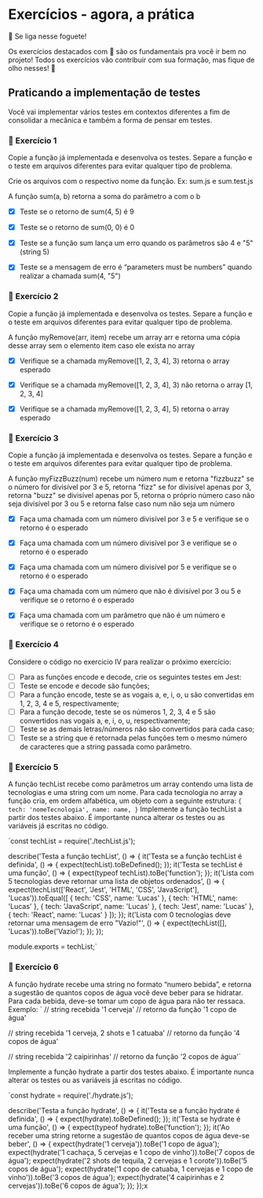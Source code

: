 # Exercícios - agora, a prática
🚀 Se liga nesse foguete!

Os exercícios destacados com 🚀 são os fundamentais pra você ir bem no projeto! Todos os exercícios vão contribuir com sua formação, mas fique de olho nesses! 👀

## Praticando a implementação de testes
Você vai implementar vários testes em contextos diferentes a fim de consolidar a mecânica e também a forma de pensar em testes.

### 🚀 Exercício 1
Copie a função já implementada e desenvolva os testes. Separe a função e o teste em arquivos diferentes para evitar qualquer tipo de problema.

Crie os arquivos com o respectivo nome da função. Ex: sum.js e sum.test.js

A função sum(a, b) retorna a soma do parâmetro a com o b

- [x] Teste se o retorno de sum(4, 5) é 9

- [x] Teste se o retorno de sum(0, 0) é 0

- [x] Teste se a função sum lança um erro quando os parâmetros são 4 e "5"(string 5)

- [x] Teste se a mensagem de erro é “parameters must be numbers” quando realizar a chamada sum(4, "5")


### 🚀 Exercício 2
Copie a função já implementada e desenvolva os testes. Separe a função e o teste em arquivos diferentes para evitar qualquer tipo de problema.

A função myRemove(arr, item) recebe um array arr e retorna uma cópia desse array sem o elemento item caso ele exista no array

- [x] Verifique se a chamada myRemove([1, 2, 3, 4], 3) retorna o array esperado

- [x] Verifique se a chamada myRemove([1, 2, 3, 4], 3) não retorna o array [1, 2, 3, 4]

- [x] Verifique se a chamada myRemove([1, 2, 3, 4], 5) retorna o array esperado

### 🚀 Exercício 3
Copie a função já implementada e desenvolva os testes. Separe a função e o teste em arquivos diferentes para evitar qualquer tipo de problema.

A função myFizzBuzz(num) recebe um número num e retorna "fizzbuzz" se o número for divisível por 3 e 5, retorna "fizz" se for divisível apenas por 3, retorna "buzz" se divisível apenas por 5, retorna o próprio número caso não seja divisível por 3 ou 5 e retorna false caso num não seja um número

- [x] Faça uma chamada com um número divisível por 3 e 5 e verifique se o retorno é o esperado

- [x] Faça uma chamada com um número divisível por 3 e verifique se o retorno é o esperado

- [x] Faça uma chamada com um número divisível por 5 e verifique se o retorno é o esperado

- [x] Faça uma chamada com um número que não é divisível por 3 ou 5 e verifique se o retorno é o esperado

- [x] Faça uma chamada com um parâmetro que não é um número e verifique se o retorno é o esperado

### 🚀 Exercício 4
Considere o código no exercicio IV para realizar o próximo exercício:

- [ ] Para as funções encode e decode, crie os seguintes testes em Jest:
- [ ] Teste se encode e decode são funções;
- [ ] Para a função encode, teste se as vogais a, e, i, o, u são convertidas em 1, 2, 3, 4 e 5, respectivamente;
- [ ] Para a função decode, teste se os números 1, 2, 3, 4 e 5 são convertidos nas vogais a, e, i, o, u, respectivamente;
- [ ] Teste se as demais letras/números não são convertidos para cada caso;
- [ ] Teste se a string que é retornada pelas funções tem o mesmo número de caracteres que a string passada como parâmetro.
### 🚀 Exercício 5
A função techList recebe como parâmetros um array contendo uma lista de tecnologias e uma string com um nome. Para cada tecnologia no array a função cria, em ordem alfabética, um objeto com a seguinte estrutura:
`
{
  tech: 'nomeTecnologia',
  name: name,
}
`
Implemente a função techList a partir dos testes abaixo. É importante nunca alterar os testes ou as variáveis já escritas no código.


`const techList = require('./techList.js');

describe('Testa a função techList', () => {
  it('Testa se a função techList é definida', () => {
    expect(techList).toBeDefined();
  });
  it('Testa se techList é uma função', () => {
    expect(typeof techList).toBe('function');
  });
  it('Lista com 5 tecnologias deve retornar uma lista de objetos ordenados', () => {
    expect(techList(['React', 'Jest', 'HTML', 'CSS', 'JavaScript'], 'Lucas')).toEqual([
      {
        tech: 'CSS',
        name: 'Lucas'
      },
      {
        tech: 'HTML',
        name: 'Lucas'
      },
      {
        tech: 'JavaScript',
        name: 'Lucas'
      },
      {
        tech: 'Jest',
        name: 'Lucas'
      },
      {
        tech: 'React',
        name: 'Lucas'
      }
    ]);
  });
  it('Lista com 0 tecnologias deve retornar uma mensagem de erro "Vazio!"', () => {
    expect(techList([], 'Lucas')).toBe('Vazio!');
  });
});

module.exports = techList;`
### 🚀 Exercício 6
A função hydrate recebe uma string no formato “numero bebida”, e retorna a sugestão de quantos copos de água você deve beber para se hidratar. Para cada bebida, deve-se tomar um copo de água para não ter ressaca. Exemplo:
`
// string recebida
'1 cerveja'
// retorno da função
'1 copo de água'

// string recebida
'1 cerveja, 2 shots e 1 catuaba'
// retorno da função
'4 copos de água'

// string recebida
'2 caipirinhas'
// retorno da função
'2 copos de água'`

Implemente a função hydrate a partir dos testes abaixo. É importante nunca alterar os testes ou as variáveis já escritas no código.

`const hydrate = require('./hydrate.js');

describe('Testa a função hydrate', () => {
  it('Testa se a função hydrate é definida', () => {
    expect(hydrate).toBeDefined();
  });
  it('Testa se hydrate é uma função', () => {
    expect(typeof hydrate).toBe('function');
  });
  it('Ao receber uma string retorne a sugestão de quantos copos de água deve-se beber', () => {
    expect(hydrate('1 cerveja')).toBe('1 copo de água');
    expect(hydrate('1 cachaça, 5 cervejas e 1 copo de vinho')).toBe('7 copos de água');
    expect(hydrate('2 shots de tequila, 2 cervejas e 1 corote')).toBe('5 copos de água');
    expect(hydrate('1 copo de catuaba, 1 cervejas e 1 copo de vinho')).toBe('3 copos de água');
    expect(hydrate('4 caipirinhas e 2 cervejas')).toBe('6 copos de água');
  });
});x